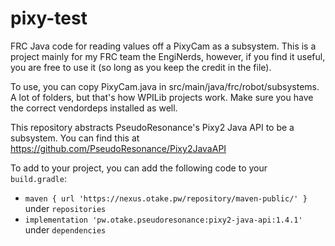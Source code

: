 # pixy-test
FRC Java code for reading values off a PixyCam as a subsystem. This is a project mainly for my FRC team the EngiNerds, however, if you find it useful, you are free to use it (so long as you keep the credit in the file).

To use, you can copy PixyCam.java in src/main/java/frc/robot/subsystems. A lot of folders, but that's how WPILib projects work. Make sure you have the correct vendordeps installed as well.

This repository abstracts PseudoResonance's Pixy2 Java API to be a subsystem. You can find this at https://github.com/PseudoResonance/Pixy2JavaAPI

To add to your project, you can add the following code to your `build.gradle`:
  * `maven { url 'https://nexus.otake.pw/repository/maven-public/' }` under `repositories`
  * `implementation 'pw.otake.pseudoresonance:pixy2-java-api:1.4.1'` under `dependencies`
